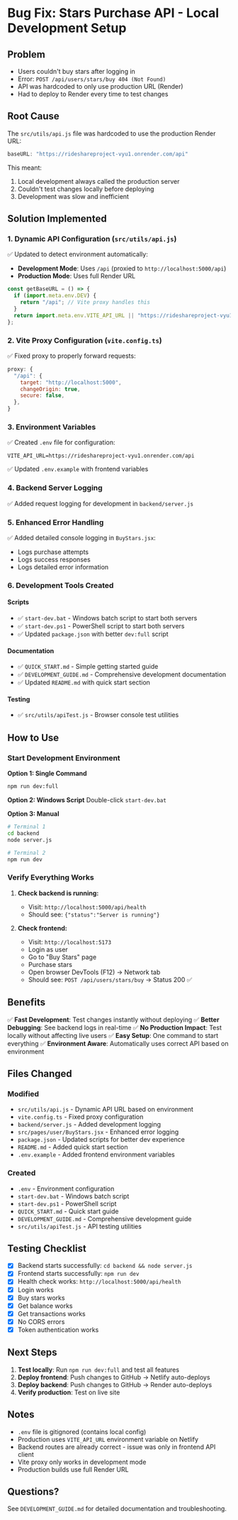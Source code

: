 # Bug Fix: Stars Purchase API - Local Development Setup

## Problem
- Users couldn't buy stars after logging in
- Error: `POST /api/users/stars/buy 404 (Not Found)`
- API was hardcoded to only use production URL (Render)
- Had to deploy to Render every time to test changes

## Root Cause
The `src/utils/api.js` file was hardcoded to use the production Render URL:
```javascript
baseURL: "https://rideshareproject-vyu1.onrender.com/api"
```

This meant:
1. Local development always called the production server
2. Couldn't test changes locally before deploying
3. Development was slow and inefficient

## Solution Implemented

### 1. Dynamic API Configuration (`src/utils/api.js`)
✅ Updated to detect environment automatically:
- **Development Mode**: Uses `/api` (proxied to `http://localhost:5000/api`)
- **Production Mode**: Uses full Render URL

```javascript
const getBaseURL = () => {
  if (import.meta.env.DEV) {
    return "/api"; // Vite proxy handles this
  }
  return import.meta.env.VITE_API_URL || "https://rideshareproject-vyu1.onrender.com/api";
};
```

### 2. Vite Proxy Configuration (`vite.config.ts`)
✅ Fixed proxy to properly forward requests:
```javascript
proxy: {
  "/api": {
    target: "http://localhost:5000",
    changeOrigin: true,
    secure: false,
  },
}
```

### 3. Environment Variables
✅ Created `.env` file for configuration:
```env
VITE_API_URL=https://rideshareproject-vyu1.onrender.com/api
```

✅ Updated `.env.example` with frontend variables

### 4. Backend Server Logging
✅ Added request logging for development in `backend/server.js`

### 5. Enhanced Error Handling
✅ Added detailed console logging in `BuyStars.jsx`:
- Logs purchase attempts
- Logs success responses
- Logs detailed error information

### 6. Development Tools Created

#### Scripts
- ✅ `start-dev.bat` - Windows batch script to start both servers
- ✅ `start-dev.ps1` - PowerShell script to start both servers
- ✅ Updated `package.json` with better `dev:full` script

#### Documentation
- ✅ `QUICK_START.md` - Simple getting started guide
- ✅ `DEVELOPMENT_GUIDE.md` - Comprehensive development documentation
- ✅ Updated `README.md` with quick start section

#### Testing
- ✅ `src/utils/apiTest.js` - Browser console test utilities

## How to Use

### Start Development Environment

**Option 1: Single Command**
```bash
npm run dev:full
```

**Option 2: Windows Script**
Double-click `start-dev.bat`

**Option 3: Manual**
```bash
# Terminal 1
cd backend
node server.js

# Terminal 2
npm run dev
```

### Verify Everything Works

1. **Check backend is running:**
   - Visit: `http://localhost:5000/api/health`
   - Should see: `{"status":"Server is running"}`

2. **Check frontend:**
   - Visit: `http://localhost:5173`
   - Login as user
   - Go to "Buy Stars" page
   - Purchase stars
   - Open browser DevTools (F12) → Network tab
   - Should see: `POST /api/users/stars/buy` → Status 200 ✅

## Benefits

✅ **Fast Development**: Test changes instantly without deploying
✅ **Better Debugging**: See backend logs in real-time
✅ **No Production Impact**: Test locally without affecting live users
✅ **Easy Setup**: One command to start everything
✅ **Environment Aware**: Automatically uses correct API based on environment

## Files Changed

### Modified
- `src/utils/api.js` - Dynamic API URL based on environment
- `vite.config.ts` - Fixed proxy configuration
- `backend/server.js` - Added development logging
- `src/pages/user/BuyStars.jsx` - Enhanced error logging
- `package.json` - Updated scripts for better dev experience
- `README.md` - Added quick start section
- `.env.example` - Added frontend environment variables

### Created
- `.env` - Environment configuration
- `start-dev.bat` - Windows batch script
- `start-dev.ps1` - PowerShell script
- `QUICK_START.md` - Quick start guide
- `DEVELOPMENT_GUIDE.md` - Comprehensive development guide
- `src/utils/apiTest.js` - API testing utilities

## Testing Checklist

- [x] Backend starts successfully: `cd backend && node server.js`
- [x] Frontend starts successfully: `npm run dev`
- [x] Health check works: `http://localhost:5000/api/health`
- [x] Login works
- [x] Buy stars works
- [x] Get balance works
- [x] Get transactions works
- [x] No CORS errors
- [x] Token authentication works

## Next Steps

1. **Test locally**: Run `npm run dev:full` and test all features
2. **Deploy frontend**: Push changes to GitHub → Netlify auto-deploys
3. **Deploy backend**: Push changes to GitHub → Render auto-deploys
4. **Verify production**: Test on live site

## Notes

- `.env` file is gitignored (contains local config)
- Production uses `VITE_API_URL` environment variable on Netlify
- Backend routes are already correct - issue was only in frontend API client
- Vite proxy only works in development mode
- Production builds use full Render URL

## Questions?

See `DEVELOPMENT_GUIDE.md` for detailed documentation and troubleshooting.
